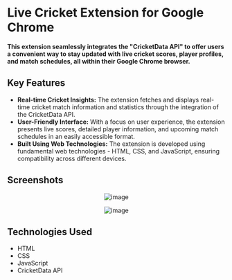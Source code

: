 # Live Cricket Extension for Google Chrome

**This extension seamlessly integrates the "CricketData API" to offer users a convenient way to stay updated with live cricket scores, player profiles, and match schedules, all within their Google Chrome browser.**

## Key Features
- **Real-time Cricket Insights:** The extension fetches and displays real-time cricket match information and statistics through the integration of the CricketData API.
- **User-Friendly Interface:** With a focus on user experience, the extension presents live scores, detailed player information, and upcoming match schedules in an easily accessible format.
- **Built Using Web Technologies:** The extension is developed using fundamental web technologies - HTML, CSS, and JavaScript, ensuring compatibility across different devices.

## Screenshots
<div align="center">
  
![image](https://github.com/Ketan-Sing-h/Cricket-Live-Extension/assets/102852482/7164e5c2-91ea-4587-92b0-f030b5fa2f4d)

</div>
<div align="center">
  
![image](https://github.com/Ketan-Sing-h/Cricket-Live-Extension/assets/102852482/ec2d1b2b-7f20-46fd-92f5-eeb8f63d12fe)
</div>

## Technologies Used
- HTML
- CSS
- JavaScript
- CricketData API
